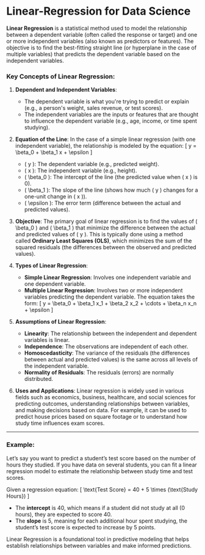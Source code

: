 # Linear-Regression for Data Science

**Linear Regression** is a statistical method used to model the relationship between a dependent variable (often called the response or target) and one or more independent variables (also known as predictors or features). The objective is to find the best-fitting straight line (or hyperplane in the case of multiple variables) that predicts the dependent variable based on the independent variables.

### Key Concepts of Linear Regression:

1. **Dependent and Independent Variables**:
   - The dependent variable is what you're trying to predict or explain (e.g., a person's weight, sales revenue, or test scores).
   - The independent variables are the inputs or features that are thought to influence the dependent variable (e.g., age, income, or time spent studying).

2. **Equation of the Line**:
   In the case of a simple linear regression (with one independent variable), the relationship is modeled by the equation:
   \[
   y = \beta_0 + \beta_1 x + \epsilon
   \]
   - \( y \): The dependent variable (e.g., predicted weight).
   - \( x \): The independent variable (e.g., height).
   - \( \beta_0 \): The intercept of the line (the predicted value when \( x \) is 0).
   - \( \beta_1 \): The slope of the line (shows how much \( y \) changes for a one-unit change in \( x \)).
   - \( \epsilon \): The error term (difference between the actual and predicted values).

3. **Objective**:
   The primary goal of linear regression is to find the values of \( \beta_0 \) and \( \beta_1 \) that minimize the difference between the actual and predicted values of \( y \). This is typically done using a method called **Ordinary Least Squares (OLS)**, which minimizes the sum of the squared residuals (the differences between the observed and predicted values).

4. **Types of Linear Regression**:
   - **Simple Linear Regression**: Involves one independent variable and one dependent variable.
   - **Multiple Linear Regression**: Involves two or more independent variables predicting the dependent variable. The equation takes the form:
     \[
     y = \beta_0 + \beta_1 x_1 + \beta_2 x_2 + \cdots + \beta_n x_n + \epsilon
     \]
   
5. **Assumptions of Linear Regression**:
   - **Linearity**: The relationship between the independent and dependent variables is linear.
   - **Independence**: The observations are independent of each other.
   - **Homoscedasticity**: The variance of the residuals (the differences between actual and predicted values) is the same across all levels of the independent variable.
   - **Normality of Residuals**: The residuals (errors) are normally distributed.

6. **Uses and Applications**:
   Linear regression is widely used in various fields such as economics, business, healthcare, and social sciences for predicting outcomes, understanding relationships between variables, and making decisions based on data. For example, it can be used to predict house prices based on square footage or to understand how study time influences exam scores.
---
### Example:
Let’s say you want to predict a student’s test score based on the number of hours they studied. If you have data on several students, you can fit a linear regression model to estimate the relationship between study time and test scores.

Given a regression equation:
\[
\text{Test Score} = 40 + 5 \times (\text{Study Hours})
\]
- The **intercept** is 40, which means if a student did not study at all (0 hours), they are expected to score 40.
- The **slope** is 5, meaning for each additional hour spent studying, the student’s test score is expected to increase by 5 points.

Linear Regression is a foundational tool in predictive modeling that helps establish relationships between variables and make informed predictions.
